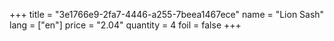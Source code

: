 +++
title = "3e1766e9-2fa7-4446-a255-7beea1467ece"
name = "Lion Sash"
lang = ["en"]
price = "2.04"
quantity = 4
foil = false
+++
